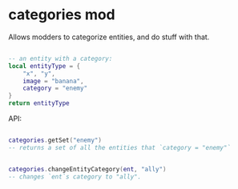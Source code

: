 
# categories mod
Allows modders to categorize entities, and do stuff with that.


```lua

-- an entity with a category:
local entityType = {
    "x", "y",
    image = "banana",
    category = "enemy"
}
return entityType

```


API:
```lua

categories.getSet("enemy")
-- returns a set of all the entities that `category = "enemy"`


categories.changeEntityCategory(ent, "ally")
-- changes `ent`s category to "ally".


```

